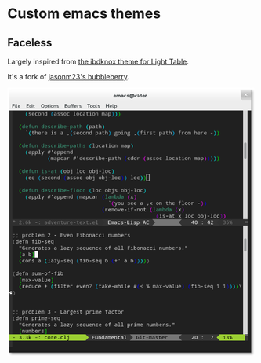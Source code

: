 Custom emacs themes
===================
Faceless
--------
Largely inspired from [the ibdknox theme for Light Table](http://www.chris-granger.com/images/050/userbehaviors.png).

It's a fork of [jasonm23's bubbleberry](https://gist.github.com/jasonm23/3027622).

![sample_faceless_theme](../../Images/Captures/emacs_theme_faceless_2windows.png)